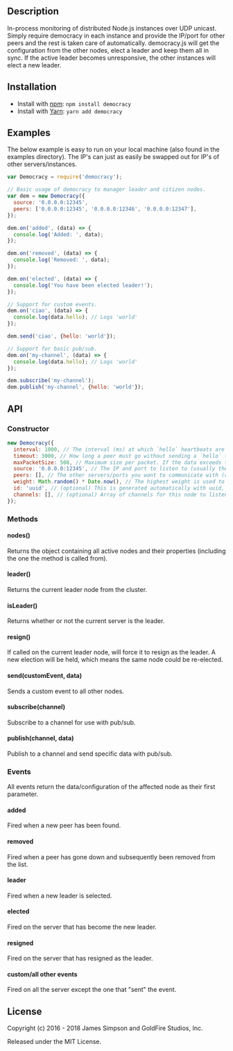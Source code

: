 ## Description
In-process monitoring of distributed Node.js instances over UDP unicast. Simply require democracy in each instance and provide the IP/port for other peers and the rest is taken care of automatically. democracy.js will get the configuration from the other nodes, elect a leader and keep them all in sync. If the active leader becomes unresponsive, the other instances will elect a new leader.

## Installation
* Install with [npm](https://www.npmjs.com/package/democracy): `npm install democracy`
* Install with [Yarn](https://yarnpkg.com/en/package/democracy): `yarn add democracy`

## Examples
The below example is easy to run on your local machine (also found in the examples directory). The IP's can just as easily be swapped out for IP's of other servers/instances.

```javascript
var Democracy = require('democracy');

// Basic usage of democracy to manager leader and citizen nodes.
var dem = new Democracy({
  source: '0.0.0.0:12345',
  peers: ['0.0.0.0:12345', '0.0.0.0:12346', '0.0.0.0:12347'],
});

dem.on('added', (data) => {
  console.log('Added: ', data);
});

dem.on('removed', (data) => {
  console.log('Removed: ', data);
});

dem.on('elected', (data) => {
  console.log('You have been elected leader!');
});

// Support for custom events.
dem.on('ciao', (data) => {
  console.log(data.hello); // Logs 'world'
});

dem.send('ciao', {hello: 'world'});

// Support for basic pub/sub.
dem.on('my-channel', (data) => {
  console.log(data.hello); // Logs 'world'
});

dem.subscribe('my-channel');
dem.publish('my-channel', {hello: 'world'});

```

## API
### Constructor
```javascript
new Democracy({
  interval: 1000, // The interval (ms) at which `hello` heartbeats are sent to the other peers.
  timeout: 3000, // How long a peer must go without sending a `hello` to be considered down.
  maxPacketSize: 508, // Maximum size per packet. If the data exceeds this, it will be chunked.
  source: '0.0.0.0:12345', // The IP and port to listen to (usually the local IP).
  peers: [], // The other servers/ports you want to communicate with (can be on the same or different server).
  weight: Math.random() * Date.now(), // The highest weight is used to determine the new leader. Must be unique for each node.
  id: 'uuid', // (optional) This is generated automatically with uuid, but can optionally be set. Must be unique for each node.
  channels: [], // (optional) Array of channels for this node to listen to (for pub/sub).
});
```

### Methods
#### nodes()
Returns the object containing all active nodes and their properties (including the one the method is called from).
#### leader()
Returns the current leader node from the cluster.
#### isLeader()
Returns whether or not the current server is the leader.
#### resign()
If called on the current leader node, will force it to resign as the leader. A new election will be held, which means the same node could be re-elected.
#### send(customEvent, data)
Sends a custom event to all other nodes.
#### subscribe(channel)
Subscribe to a channel for use with pub/sub.
#### publish(channel, data)
Publish to a channel and send specific data with pub/sub.

### Events
All events return the data/configuration of the affected node as their first parameter.

#### added
Fired when a new peer has been found.
#### removed
Fired when a peer has gone down and subsequently been removed from the list.
#### leader
Fired when a new leader is selected.
#### elected
Fired on the server that has become the new leader.
#### resigned
Fired on the server that has resigned as the leader.
#### custom/all other events
Fired on all the server except the one that "sent" the event.

## License
Copyright (c) 2016 - 2018 James Simpson and GoldFire Studios, Inc.

Released under the MIT License.
